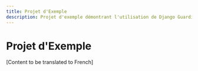 ```yaml
---
title: Projet d'Exemple
description: Projet d'exemple démontrant l'utilisation de Django Guardian
---
```


# Projet d'Exemple

[Content to be translated to French]

<!-- This page content will be translated from the main English userguide/examples.md -->
